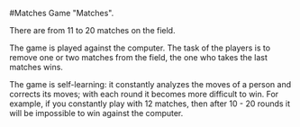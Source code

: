 #Matches Game "Matches".


There are from 11 to 20 matches on the field.

The game is played against the computer. The task of the players is to remove one or two matches from the field, the one who takes the last matches wins.

The game is self-learning: it constantly analyzes the moves of a person and corrects its moves; with each round it becomes more difficult to win. For example, if you constantly play with 12 matches, then after 10 - 20 rounds it will be impossible to win against the computer.
